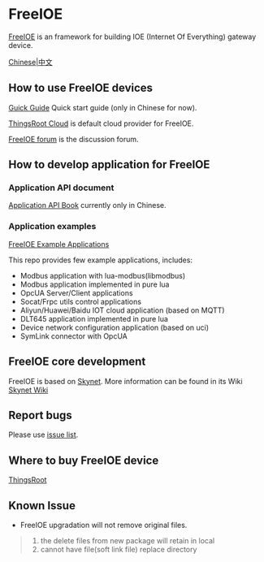 FreeIOE
===================

[FreeIOE](http://freeioe.org) is an framework for building IOE (Internet Of Everything) gateway device.

[Chinese|中文](https://github.com/freeioe/freeioe/README_CN.md)


## How to use FreeIOE devices

[Guick Guide](https://help.cloud.thingsroot.com) Quick start guide (only in Chinese for now).

[ThingsRoot Cloud](http://cloud.thingsroot.com) is default cloud provider for FreeIOE.

[FreeIOE forum](http://freeioe.org) is the discussion forum.


## How to develop application for FreeIOE

### Application API document

[Application API Book](https://github.com/srdgame/iot_app_api_book) currently only in Chinese.


### Application examples

[FreeIOE Example Applications](https://github.com/freeioe/freeioe_example_apps)

This repo provides few example applications, includes:

* Modbus application with lua-modbus(libmodbus)
* Modbus application implemented in pure lua
* OpcUA Server/Client applications
* Socat/Frpc utils control applications
* Aliyun/Huawei/Baidu IOT cloud application (based on MQTT)
* DLT645 application implemented in pure lua
* Device network configuration application (based on uci)
* SymLink connector with OpcUA


## FreeIOE core development

FreeIOE is based on [Skynet](https://github.com/cloudwu/skynet). More information can be found in its Wiki [Skynet Wiki](https://github.com/cloudwu/skynet/wiki)


## Report bugs

Please use [issue list](https://github.com/freeioe/freeioe/issues).


## Where to buy FreeIOE device

[ThingsRoot](https://thingsroot.com/product/)


## Known Issue

* FreeIOE upgradation will not remove original files.
> 1. the delete files from new package will retain in local
> 2. cannot have file(soft link file) replace directory
